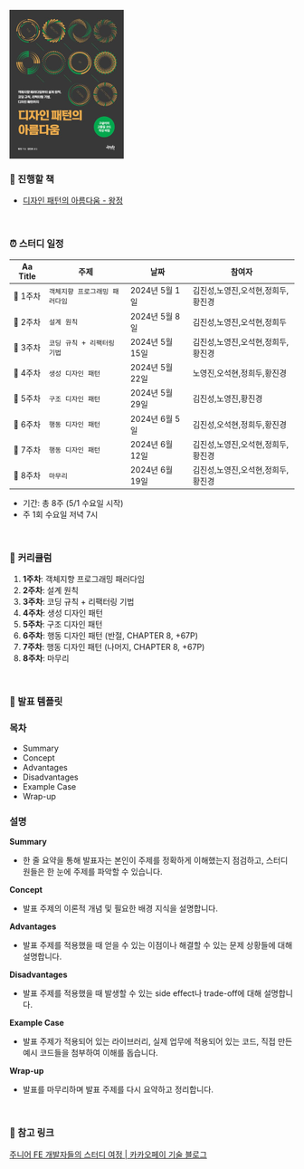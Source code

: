 <br />
<div style="text-align:center;">
  <img src="../디자인 패턴의 아름다움/images/book_design_pattern.png" width="40%" height="30%" style="display: flex"></img>
</div>

### 📖 진행할 책

- [디자인 패턴의 아름다움 - 왕정](https://product.kyobobook.co.kr/detail/S000202093794)

<br />

### ⏰ **스터디 일정**


| Aa Title | 주제                  | 날짜           | 참여자             |
|----------|---------------------|--------------|-----------------|
| 📄 1주차   | ` 객체지향 프로그래밍 패러다임 ` | 2024년 5월 1일  | 김진성,노영진,오석현,정희두,황진경 |
| 📄 2주차   | ` 설계 원칙 `           | 2024년 5월 8일  | 김진성,노영진,오석현,정희두 |
| 📄 3주차   | ` 코딩 규칙 + 리팩터링 기법 ` | 2024년 5월 15일 | 김진성,노영진,오석현,정희두,황진경 |
| 📄 4주차   | ` 생성 디자인 패턴 `       | 2024년 5월 22일 | 노영진,오석현,정희두,황진경 |
| 📄 5주차   | ` 구조 디자인 패턴 `       | 2024년 5월 29일 | 김진성,노영진,황진경 |
| 📄 6주차   | ` 행동 디자인 패턴 `       | 2024년 6월 5일  | 김진성,오석현,정희두,황진경 |
| 📄 7주차   | ` 행동 디자인 패턴 `       | 2024년 6월 12일 | 김진성,노영진,오석현,정희두,황진경 |
| 📄 8주차   | ` 마무리 `             | 2024년 6월 19일 | 김진성,노영진,오석현,정희두,황진경 |

- 기간: 총 8주 (5/1 수요일 시작)
- 주 1회 수요일 저녁 7시

<br />

### 📘 **커리큘럼**

1. **1주차**: 객체지향 프로그래밍 패러다임
2. **2주차**: 설계 원칙
3. **3주차**: 코딩 규칙 + 리팩터링 기법
4. **4주차**: 생성 디자인 패턴
5. **5주차**: 구조 디자인 패턴
6. **6주차**: 행동 디자인 패턴 (반절, CHAPTER 8, +67P)
7. **7주차**: 행동 디자인 패턴 (나머지, CHAPTER 8, +67P)
8. **8주차**: 마무리

<br />

### 🔖 발표 템플릿
### 목차
- Summary
- Concept
- Advantages
- Disadvantages
- Example Case
- Wrap-up

### 설명

**Summary**

- 한 줄 요약을 통해 발표자는 본인이 주제를 정확하게 이해했는지 점검하고, 스터디원들은 한 눈에 주제를 파악할 수 있습니다.

**Concept**

- 발표 주제의 이론적 개념 및 필요한 배경 지식을 설명합니다.

**Advantages**

- 발표 주제를 적용했을 때 얻을 수 있는 이점이나 해결할 수 있는 문제 상황들에 대해 설명합니다.

**Disadvantages**

- 발표 주제를 적용했을 때 발생할 수 있는 side effect나 trade-off에 대해 설명합니다.

**Example Case**

- 발표 주제가 적용되어 있는 라이브러리, 실제 업무에 적용되어 있는 코드, 직접 만든 예시 코드들을 첨부하여 이해를 돕습니다.

**Wrap-up**

- 발표를 마무리하며 발표 주제를 다시 요약하고 정리합니다.

<br>

### 🔗 참고 링크

[주니어 FE 개발자들의 스터디 여정 | 카카오페이 기술 블로그](https://tech.kakaopay.com/post/frontend-study-journey/)
